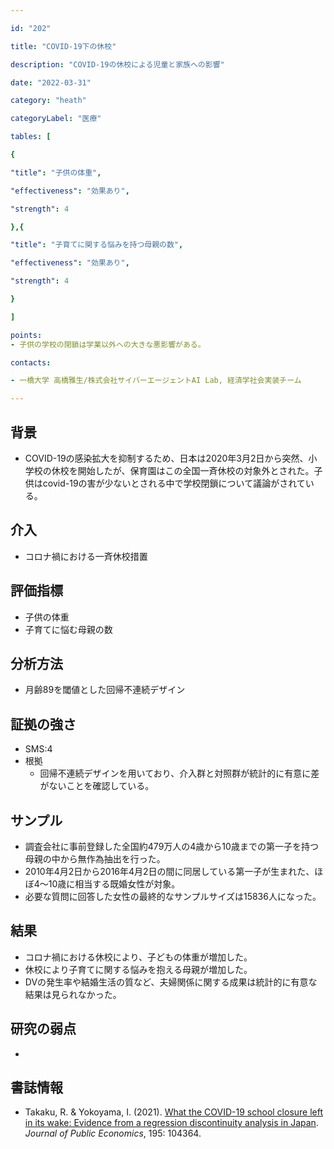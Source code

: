 ```yaml
---

id: "202"

title: "COVID-19下の休校"

description: "COVID-19の休校による児童と家族への影響"

date: "2022-03-31"

category: "heath"

categoryLabel: "医療"

tables: [

{

"title": "子供の体重",

"effectiveness": "効果あり",

"strength": 4

},{

"title": "子育てに関する悩みを持つ母親の数",

"effectiveness": "効果あり",

"strength": 4

}

]

points:
- 子供の学校の閉鎖は学業以外への大きな悪影響がある。

contacts:

- 一橋大学 高橋雅生/株式会社サイバーエージェントAI Lab, 経済学社会実装チーム

---
```


## 背景

- COVID-19の感染拡大を抑制するため、日本は2020年3月2日から突然、小学校の休校を開始したが、保育園はこの全国一斉休校の対象外とされた。子供はcovid-19の害が少ないとされる中で学校閉鎖について議論がされている。

## 介入
- コロナ禍における一斉休校措置

## 評価指標
- 子供の体重
- 子育てに悩む母親の数

## 分析方法
- 月齢89を閾値とした回帰不連続デザイン

## 証拠の強さ

- SMS:4
- 根拠
    - 回帰不連続デザインを用いており、介入群と対照群が統計的に有意に差がないことを確認している。

## サンプル

- 調査会社に事前登録した全国約479万人の4歳から10歳までの第一子を持つ母親の中から無作為抽出を行った。
- 2010年4月2日から2016年4月2日の間に同居している第一子が生まれた、ほぼ4～10歳に相当する既婚女性が対象。
- 必要な質問に回答した女性の最終的なサンプルサイズは15836人になった。

## 結果
- コロナ禍における休校により、子どもの体重が増加した。
- 休校により子育てに関する悩みを抱える母親が増加した。
- DVの発生率や結婚生活の質など、夫婦関係に関する成果は統計的に有意な結果は見られなかった。

## 研究の弱点
- 

## 書誌情報
- Takaku, R. & Yokoyama, I. (2021). [What the COVID-19 school closure left in its wake: Evidence from a regression discontinuity analysis in Japan](https://www.sciencedirect.com/science/article/pii/S0047272720302280). *Journal of Public Economics*, 195: 104364.
